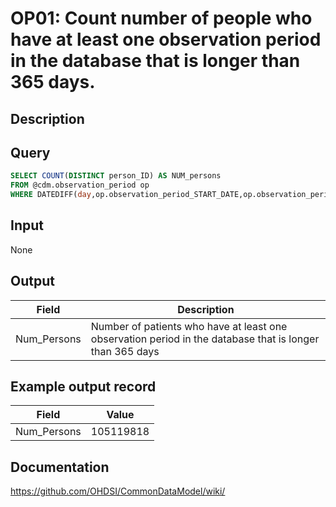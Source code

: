 <!---
Group:observation period
Name:OP01 Count number of people who have at least one observation period in the database that is longer than 365 days.
Author:Patrick Ryan
CDM Version: 5.3
-->

# OP01: Count number of people who have at least one observation period in the database that is longer than 365 days.

## Description
## Query
```sql
SELECT COUNT(DISTINCT person_ID) AS NUM_persons
FROM @cdm.observation_period op
WHERE DATEDIFF(day,op.observation_period_START_DATE,op.observation_period_END_DATE) >= 365;
```

## Input

None

## Output

|  Field |  Description |
| --- | --- |
| Num_Persons | Number of patients who have at least one observation period in the database that is longer than 365 days |

## Example output record

|  Field |  Value |
| --- | --- |
| Num_Persons | 105119818 |


## Documentation
https://github.com/OHDSI/CommonDataModel/wiki/
